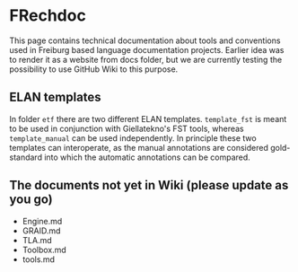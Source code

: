 # FRechdoc

This page contains technical documentation about tools and conventions used in Freiburg based language documentation projects. Earlier idea was to render it as a website from docs folder, but we are currently testing the possibility to use GitHub Wiki to this purpose.

## ELAN templates

In folder `etf` there are two different ELAN templates. `template_fst` is meant to be used in conjunction with Giellatekno's FST tools, whereas `template_manual` can be used independently. In principle these two templates can interoperate, as the manual annotations are considered gold-standard into which the automatic annotations can be compared.

## The documents not yet in Wiki (please update as you go)

- Engine.md
- GRAID.md
- TLA.md
- Toolbox.md
- tools.md
